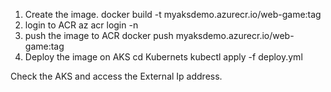 1. Create the image.
docker build -t myaksdemo.azurecr.io/web-game:tag <app>
2. login to ACR 
az acr login -n <ACRName>
3. push the image to ACR 
docker push myaksdemo.azurecr.io/web-game:tag
4. Deploy the image on AKS 
cd Kubernets
kubectl apply -f deploy.yml

Check the AKS and access the External Ip address.